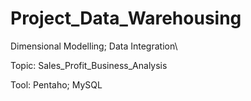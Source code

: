 # Project_Data_Warehousing
Dimensional Modelling; Data Integration\

Topic: Sales_Profit_Business_Analysis

Tool: Pentaho; MySQL
